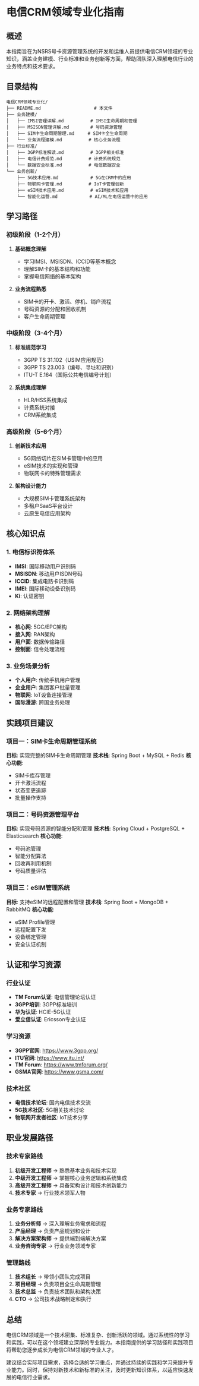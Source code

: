 # 电信CRM领域专业化指南

## 概述

本指南旨在为NSRS号卡资源管理系统的开发和运维人员提供电信CRM领域的专业知识，涵盖业务建模、行业标准和业务创新等方面，帮助团队深入理解电信行业的业务特点和技术要求。

## 目录结构

```
电信CRM领域专业化/
├── README.md                    # 本文件
├── 业务建模/
│   ├── IMSI管理详解.md          # IMSI生命周期和管理
│   ├── MSISDN管理详解.md        # 号码资源管理
│   ├── SIM卡生命周期管理.md     # SIM卡全生命周期
│   └── 业务流程建模.md          # 核心业务流程
├── 行业标准/
│   ├── 3GPP标准解读.md          # 3GPP相关标准
│   ├── 电信计费规范.md          # 计费系统规范
│   └── 数据安全标准.md          # 电信数据安全
└── 业务创新/
    ├── 5G技术应用.md            # 5G在CRM中的应用
    ├── 物联网卡管理.md          # IoT卡管理创新
    ├── eSIM技术应用.md          # eSIM技术和应用
    └── 智能化运营.md            # AI/ML在电信运营中的应用
```

## 学习路径

### 初级阶段（1-2个月）
1. **基础概念理解**
   - 学习IMSI、MSISDN、ICCID等基本概念
   - 理解SIM卡的基本结构和功能
   - 掌握电信网络的基本架构

2. **业务流程熟悉**
   - SIM卡的开卡、激活、停机、销户流程
   - 号码资源的分配和回收机制
   - 客户生命周期管理

### 中级阶段（3-4个月）
1. **标准规范学习**
   - 3GPP TS 31.102（USIM应用规范）
   - 3GPP TS 23.003（编号、寻址和识别）
   - ITU-T E.164（国际公共电信编号计划）

2. **系统集成理解**
   - HLR/HSS系统集成
   - 计费系统对接
   - CRM系统集成

### 高级阶段（5-6个月）
1. **创新技术应用**
   - 5G网络切片在SIM卡管理中的应用
   - eSIM技术的实现和管理
   - 物联网卡的特殊管理需求

2. **架构设计能力**
   - 大规模SIM卡管理系统架构
   - 多租户SaaS平台设计
   - 云原生电信应用架构

## 核心知识点

### 1. 电信标识符体系
- **IMSI**: 国际移动用户识别码
- **MSISDN**: 移动用户ISDN号码
- **ICCID**: 集成电路卡识别码
- **IMEI**: 国际移动设备识别码
- **Ki**: 认证密钥

### 2. 网络架构理解
- **核心网**: 5GC/EPC架构
- **接入网**: RAN架构
- **用户面**: 数据传输路径
- **控制面**: 信令处理流程

### 3. 业务场景分析
- **个人用户**: 传统手机用户管理
- **企业用户**: 集团客户批量管理
- **物联网**: IoT设备连接管理
- **国际漫游**: 跨国业务处理

## 实践项目建议

### 项目一：SIM卡生命周期管理系统
**目标**: 实现完整的SIM卡生命周期管理
**技术栈**: Spring Boot + MySQL + Redis
**核心功能**:
- SIM卡库存管理
- 开卡激活流程
- 状态变更追踪
- 批量操作支持

### 项目二：号码资源管理平台
**目标**: 实现号码资源的智能分配和管理
**技术栈**: Spring Cloud + PostgreSQL + Elasticsearch
**核心功能**:
- 号码池管理
- 智能分配算法
- 回收再利用机制
- 号码质量评估

### 项目三：eSIM管理系统
**目标**: 支持eSIM的远程配置和管理
**技术栈**: Spring Boot + MongoDB + RabbitMQ
**核心功能**:
- eSIM Profile管理
- 远程配置下发
- 设备绑定管理
- 安全认证机制

## 认证和学习资源

### 行业认证
- **TM Forum认证**: 电信管理论坛认证
- **3GPP培训**: 3GPP标准培训
- **华为认证**: HCIE-5G认证
- **爱立信认证**: Ericsson专业认证

### 学习资源
- **3GPP官网**: https://www.3gpp.org/
- **ITU官网**: https://www.itu.int/
- **TM Forum**: https://www.tmforum.org/
- **GSMA官网**: https://www.gsma.com/

### 技术社区
- **电信技术论坛**: 国内电信技术交流
- **5G技术社区**: 5G相关技术讨论
- **物联网开发者社区**: IoT技术分享

## 职业发展路径

### 技术专家路线
1. **初级开发工程师** → 熟悉基本业务和技术实现
2. **中级开发工程师** → 掌握核心业务逻辑和系统集成
3. **高级开发工程师** → 具备架构设计和技术创新能力
4. **技术专家** → 行业技术领军人物

### 业务专家路线
1. **业务分析师** → 深入理解业务需求和流程
2. **产品经理** → 负责产品规划和设计
3. **解决方案架构师** → 提供端到端解决方案
4. **业务咨询专家** → 行业业务领域专家

### 管理路线
1. **技术组长** → 带领小团队完成项目
2. **项目经理** → 负责项目全生命周期管理
3. **技术总监** → 负责技术团队和架构决策
4. **CTO** → 公司技术战略制定和执行

## 总结

电信CRM领域是一个技术密集、标准复杂、创新活跃的领域。通过系统性的学习和实践，可以在这个领域建立深厚的专业能力。本指南提供的学习路径和实践项目将帮助您逐步成长为电信CRM领域的专业人才。

建议结合实际项目需求，选择合适的学习重点，并通过持续的实践和学习来提升专业能力。同时，保持对新技术和新标准的关注，及时更新知识体系，以适应快速发展的电信行业需求。